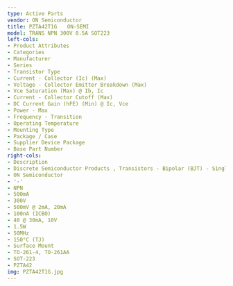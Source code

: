 ```yaml
---
type: Active Parts
vendor: ON Semiconductor
title: PZTA42T1G　　ON-SEMI
model: TRANS NPN 300V 0.5A SOT223
left-cols:
- Product Attributes
- Categories
- Manufacturer
- Series
- Transistor Type
- Current - Collector (Ic) (Max)
- Voltage - Collector Emitter Breakdown (Max)
- Vce Saturation (Max) @ Ib, Ic
- Current - Collector Cutoff (Max)
- DC Current Gain (hFE) (Min) @ Ic, Vce
- Power - Max
- Frequency - Transition
- Operating Temperature
- Mounting Type
- Package / Case
- Supplier Device Package
- Base Part Number
right-cols:
- Description
- Discrete Semiconductor Products , Transistors - Bipolar (BJT) - Single
- ON Semiconductor
- '-'
- NPN
- 500mA
- 300V
- 500mV @ 2mA, 20mA
- 100nA (ICBO)
- 40 @ 30mA, 10V
- 1.5W
- 50MHz
- 150°C (TJ)
- Surface Mount
- TO-261-4, TO-261AA
- SOT-223
- PZTA42
img: PZTA42T1G.jpg
---
```

